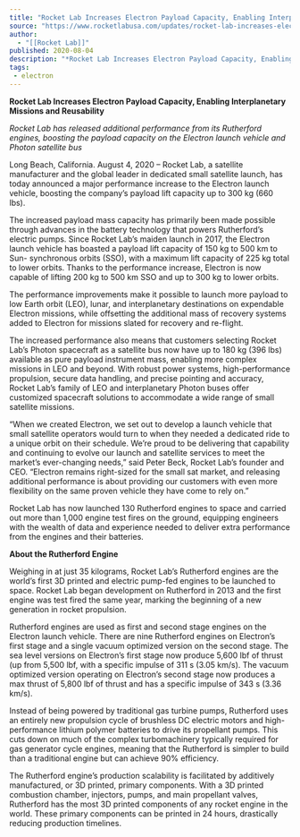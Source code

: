 ```yaml
---
title: "Rocket Lab Increases Electron Payload Capacity, Enabling Interplanetary Missions and Reusability  "
source: "https://www.rocketlabusa.com/updates/rocket-lab-increases-electron-payload-capacity-enabling-interplanetary-missions-and-reusability/"
author:
  - "[[Rocket Lab]]"
published: 2020-08-04
description: "*Rocket Lab Increases Electron Payload Capacity, Enabling Interplanetary Missions and Reusability *"
tags:
 - electron
---
```

**Rocket Lab Increases Electron Payload Capacity, Enabling Interplanetary Missions and Reusability** 

*Rocket Lab has released additional performance from its Rutherford engines, boosting the payload capacity on the Electron launch vehicle and Photon satellite bus* 

Long Beach, California. August 4, 2020 – Rocket Lab, a satellite manufacturer and the global leader in dedicated small satellite launch, has today announced a major performance increase to the Electron launch vehicle, boosting the company’s payload lift capacity up to 300 kg (660 lbs).

The increased payload mass capacity has primarily been made possible through advances in the battery technology that powers Rutherford’s electric pumps. Since Rocket Lab’s maiden launch in 2017, the Electron launch vehicle has boasted a payload lift capacity of 150 kg to 500 km to Sun- synchronous orbits (SSO), with a maximum lift capacity of 225 kg total to lower orbits. Thanks to the performance increase, Electron is now capable of lifting 200 kg to 500 km SSO and up to 300 kg to lower orbits.

The performance improvements make it possible to launch more payload to low Earth orbit (LEO), lunar, and interplanetary destinations on expendable Electron missions, while offsetting the additional mass of recovery systems added to Electron for missions slated for recovery and re-flight.

The increased performance also means that customers selecting Rocket Lab’s Photon spacecraft as a satellite bus now have up to 180 kg (396 lbs) available as pure payload instrument mass, enabling more complex missions in LEO and beyond. With robust power systems, high-performance propulsion, secure data handling, and precise pointing and accuracy, Rocket Lab’s family of LEO and interplanetary Photon buses offer customized spacecraft solutions to accommodate a wide range of small satellite missions.

“When we created Electron, we set out to develop a launch vehicle that small satellite operators would turn to when they needed a dedicated ride to a unique orbit on their schedule. We’re proud to be delivering that capability and continuing to evolve our launch and satellite services to meet the market’s ever-changing needs,” said Peter Beck, Rocket Lab’s founder and CEO. “Electron remains right-sized for the small sat market, and releasing additional performance is about providing our customers with even more flexibility on the same proven vehicle they have come to rely on.”

Rocket Lab has now launched 130 Rutherford engines to space and carried out more than 1,000 engine test fires on the ground, equipping engineers with the wealth of data and experience needed to deliver extra performance from the engines and their batteries.

**About the Rutherford Engine**

Weighing in at just 35 kilograms, Rocket Lab’s Rutherford engines are the world’s first 3D printed and electric pump-fed engines to be launched to space. Rocket Lab began development on Rutherford in 2013 and the first engine was test fired the same year, marking the beginning of a new generation in rocket propulsion.

Rutherford engines are used as first and second stage engines on the Electron launch vehicle. There are nine Rutherford engines on Electron’s first stage and a single vacuum optimized version on the second stage. The sea level versions on Electron’s first stage now produce 5,600 lbf of thrust (up from 5,500 lbf, with a specific impulse of 311 s (3.05 km/s). The vacuum optimized version operating on Electron’s second stage now produces a max thrust of 5,800 lbf of thrust and has a specific impulse of 343 s (3.36 km/s).

Instead of being powered by traditional gas turbine pumps, Rutherford uses an entirely new propulsion cycle of brushless DC electric motors and high-performance lithium polymer batteries to drive its propellant pumps. This cuts down on much of the complex turbomachinery typically required for gas generator cycle engines, meaning that the Rutherford is simpler to build than a traditional engine but can achieve 90% efficiency.

The Rutherford engine’s production scalability is facilitated by additively manufactured, or 3D printed, primary components. With a 3D printed combustion chamber, injectors, pumps, and main propellant valves, Rutherford has the most 3D printed components of any rocket engine in the world. These primary components can be printed in 24 hours, drastically reducing production timelines.